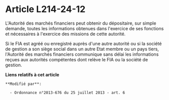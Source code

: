 # Article L214-24-12

L'Autorité des marchés financiers peut obtenir du dépositaire, sur simple demande, toutes les informations obtenues dans
l'exercice de ses fonctions et nécessaires à l'exercice des missions de cette autorité. 

Si le FIA est agréé ou enregistré auprès d'une autre autorité ou si la société de gestion a son siège social dans un autre
Etat membre ou un pays tiers, l'Autorité des marchés financiers communique sans délai les informations reçues aux autorités
compétentes dont relève le FIA ou la société de gestion.

**Liens relatifs à cet article**

	**Modifié par**:

	  - Ordonnance n°2013-676 du 25 juillet 2013 - art. 6
